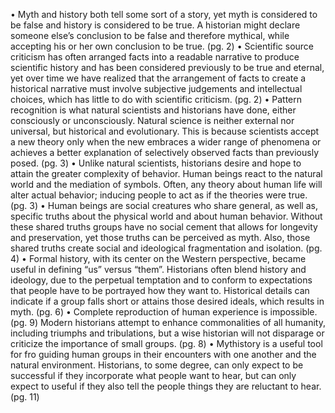 •	Myth and history both tell some sort of a story, yet myth is considered to be false and history is considered to be true. A historian might declare someone else’s conclusion to be false and therefore mythical, while accepting his or her own conclusion to be true. (pg. 2)
•	Scientific source criticism has often arranged facts into a readable narrative to produce scientific history and has been considered previously to be true and eternal, yet over time we have realized that the arrangement of facts to create a historical narrative must involve subjective judgements and intellectual choices, which has little to do with scientific criticism. (pg. 2)
•	Pattern recognition is what natural scientists and historians have done, either consciously or unconsciously. Natural science is neither external nor universal, but historical and evolutionary. This is because scientists accept a new theory only when the new embraces a wider range of phenomena or achieves a better explanation of selectively observed facts than previously posed. (pg. 3)
•	Unlike natural scientists, historians desire and hope to attain the greater complexity of behavior. Human beings react to the natural world and the mediation of symbols. Often, any theory about human life will alter actual behavior; inducing people to act as if the theories were true. (pg. 3)
•	Human beings are social creatures who share general, as well as, specific truths about the physical world and about human behavior. Without these shared truths groups have no social cement that allows for longevity and preservation, yet those truths can be perceived as myth. Also, those shared truths create social and ideological fragmentation and isolation. (pg. 4)
•	Formal history, with its center on the Western perspective, became useful in defining “us” versus “them”. Historians often blend history and ideology, due to the perpetual temptation and to conform to expectations that people have to be portrayed how they want to. Historical details can indicate if a group falls short or attains those desired ideals, which results in myth. (pg. 6)
•	Complete reproduction of human experience is impossible. (pg. 9) Modern historians attempt to enhance commonalities of all humanity, including triumphs and tribulations, but a wise historian will not disparage or criticize the importance of small groups. (pg. 8)
•	 Mythistory is a useful tool for fro guiding human groups in their encounters with one another and the natural environment. Historians, to some degree, can only expect to be successful if they incorporate what people want to hear, but can only expect to useful if they also tell the people things they are reluctant to hear. (pg. 11)
